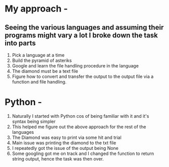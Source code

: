 # My approach - 
## Seeing the various languages and assuming their programs might vary a lot I broke down the task into parts
   1) Pick a language at a time
   2) Build the pyramid of asteriks
   3) Google and learn the file handling procedure in the language
   4) The diamond must be a text file
   5) Figure how to convert and transfer the output to the output file via a function and file handling.

# Python - 
   1) Naturally I started with Python cos of being familiar with it and it's syntax being simpler
   2) This helped me figure out the above approach for the rest of the languages
   3) The Diamond was easy to print via some hit and trial 
   4) Main issue was printing the diamond to the txt file 
   5) I repeatedly got the issue of the output being None
   6) Some googling got me on track and I changed the function to return string output, hence the task was then over.